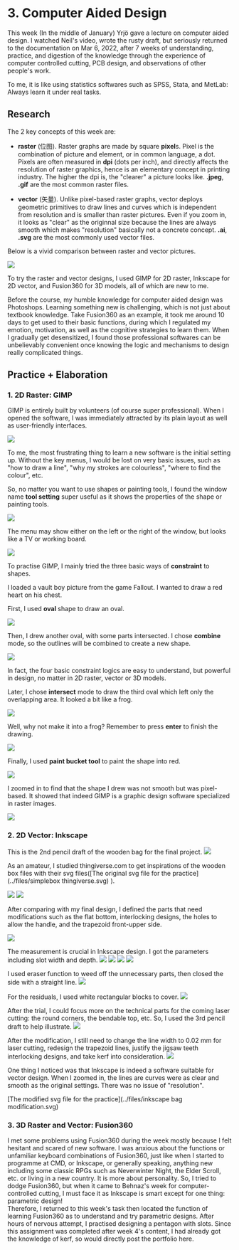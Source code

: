 # 3. Computer Aided Design

This week (In the middle of January) Yrjö gave a lecture on computer aided design. I watched Neil's video, wrote the rusty draft, but seriously returned to the documentation on Mar 6, 2022, after 7 weeks of understanding, practice, and digestion of the knowledge through the experience of computer controlled cutting, PCB design, and observations of other people's work.  

To me, it is like using statistics softwares such as SPSS, Stata, and MetLab: Always learn it under real tasks. 

## Research

The 2 key concepts of this week are:  

- **raster** (位图). Raster graphs are made by square **pixel**s. Pixel is the combination of picture and element, or in common language, a dot. Pixels are often measured in **dpi** (dots per inch), and directly affects the resolution of raster graphics, hence is an elementary concept in printing industry. The higher the dpi is, the "clearer" a picture looks like. **.jpeg**, **.gif** are the most common raster files.   

- **vector** (矢量). Unlike pixel-based raster graphs, vector deploys geometric primitives to draw lines and curves which is independent from resolution and is smaller than raster pictures. Even if you zoom in, it looks as "clear" as the originnal size because the lines are always smooth which makes "resolution" basically not a concrete concept. **.ai**, **.svg** are the most commonly used vector files.  
 
Below is a vivid comparison between raster and vector pictures.  

![](../images/cad1.jpg)

To try the raster and vector designs, I used GIMP for 2D raster, Inkscape for 2D vector, and Fusion360 for 3D models, all of which are new to me.  

Before the course, my humble knowledge for computer aided design was Photoshops. Learning something new is challenging, which is not just about textbook knowledge. Take Fusion360 as an example, it took me around 10 days to get used to their basic functions, during which I regulated my emotion, motivation, as well as the cognitive strategies to learn them. When I gradually get desensitized, I found those professional softwares can be unbelievably convenient once knowing the logic and mechanisms to design really complicated things.  

## Practice + Elaboration

### 1. 2D Raster: GIMP  

GIMP is entirely built by volunteers (of course super professional). When I opened the software, I was immediately attracted by its plain layout as well as user-friendly interfaces.  

![](../images/raster1.jpg)  

To me, the most frustrating thing to learn a new software is the initial setting up. Without the key menus, I would be lost on very basic issues, such as "how to draw a line", "why my strokes are colourless", "where to find the colour", etc.  

So, no matter you want to use shapes or painting tools, I found the window name **tool setting** super useful as it shows the properties of the shape or painting tools.  

![](../images/raster2.jpg)  

The menu may show either on the left or the right of the window, but looks like a TV or working board.   

![](../images/raster3.jpg)

To practise GIMP, I mainly tried the three basic ways of **constraint** to shapes.  

I loaded a vault boy picture from the game Fallout. I wanted to draw a red heart on his chest.  

First, I used **oval** shape to draw an oval.  

![](../images/raster4.jpg)  

Then, I drew another oval, with some parts intersected. I chose **combine** mode, so the outlines will be combined to create a new shape.  

![](../images/raster5.jpg)  

In fact, the four basic constraint logics are easy to understand, but powerful in design, no matter in 2D raster, vector or 3D models.  

Later, I chose **intersect** mode to draw the third oval which left only the overlapping area. It looked a bit like a frog.  

![](../images/raster6.jpg)  

Well, why not make it into a frog? Remember to press **enter** to finish the drawing.  
  
![](../images/raster7.jpg)  

Finally, I used **paint bucket tool** to paint the shape into red.  

![](../images/raster8.jpg)  

I zoomed in to find that the shape I drew was not smooth but was pixel-based. It showed that indeed GIMP is a graphic design software specialized in raster images.  

![](../images/raster9.jpg)  
 

### 2. 2D Vector: Inkscape

This is the 2nd pencil draft of the wooden bag for the final project.
![](../images/inks0.jpg)

As an amateur, I studied thingiverse.com to get inspirations of the wooden box files with their svg files([The original svg file for the practice](../files/simplebox thingiverse.svg) ).  


![](../images/inks1.jpg)
![](../images/inks2.jpg)

After comparing with my final design, I defined the parts that need modifications such as the flat bottom, interlocking designs, the holes to allow the handle, and the trapezoid front-upper side.   

![](../images/inks4.jpg)

The measurement is crucial in Inkscape design. I got the parameters including slot width and depth.
![](../images/inks5.jpg)
![](../images/inks6.jpg)
![](../images/inks7.jpg)
![](../images/inks10.jpg)

I used eraser function to weed off the unnecessary parts, then closed the side with a straight line. 
![](../images/inks8.jpg)

For the residuals, I used white rectangular blocks to cover. 
![](../images/inks9.jpg)

After the trial, I could focus more on the technical parts for the coming laser cutting: the round corners, the bendable top, etc. So, I used the 3rd pencil draft to help illustrate.
![](../images/inks11.jpg)

After the modification, I still need to change the line width to 0.02 mm for laser cutting, redesign the trapezoid lines, justify the jigsaw teeth interlocking designs, and take kerf into consideration. 
![](../images/inks12.jpg)  

One thing I noticed was that Inkscape is indeed a software suitable for vector design. When I zoomed in, the lines are curves were as clear and smooth as the original settings. There was no issue of "resolution".  

[The modified svg file for the practice](../files/inkscape bag modification.svg) 

### 3. 3D Raster and Vector: Fusion360 

I met some problems using Fusion360 during the week mostly because I felt hesitant and scared of new software. I was anxious about the functions or unfamiliar keyboard combinations of Fusion360, just like when I started to programme at CMD, or Inkscape, or generally speaking, anything new including some classic RPGs such as Neverwinter Night, the Elder Scroll, etc. or living in a new country. It is more about personality. So, I tried to dodge Fusion360, but when it came to Behnaz's week for computer-controlled cutting, I must face it as Inkscape is smart except for one thing: parametric design!  
Therefore, I returned to this week's task then located the function of learning Fusion360 as to understand and try parametric designs. After hours of nervous attempt, I practised designing a pentagon with slots. Since this assignment was completed after week 4's content, I had already got the knowledge of kerf, so would directly post the portfolio here.
